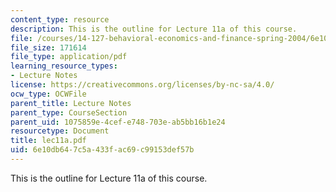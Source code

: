 ```yaml
---
content_type: resource
description: This is the outline for Lecture 11a of this course.
file: /courses/14-127-behavioral-economics-and-finance-spring-2004/6e10db647c5a433fac69c99153def57b_lec11a.pdf
file_size: 171614
file_type: application/pdf
learning_resource_types:
- Lecture Notes
license: https://creativecommons.org/licenses/by-nc-sa/4.0/
ocw_type: OCWFile
parent_title: Lecture Notes
parent_type: CourseSection
parent_uid: 1075859e-4cef-e748-703e-ab5bb16b1e24
resourcetype: Document
title: lec11a.pdf
uid: 6e10db64-7c5a-433f-ac69-c99153def57b
---
```

This is the outline for Lecture 11a of this course.